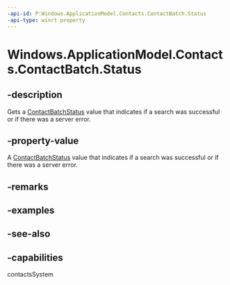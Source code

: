 ```yaml
---
-api-id: P:Windows.ApplicationModel.Contacts.ContactBatch.Status
-api-type: winrt property
---
```


<!-- Property syntax
public Windows.ApplicationModel.Contacts.ContactBatchStatus Status { get; }
-->

# Windows.ApplicationModel.Contacts.ContactBatch.Status

## -description
Gets a [ContactBatchStatus](contactbatchstatus.md) value that indicates if a search was successful or if there was a server error.

## -property-value
A [ContactBatchStatus](contactbatchstatus.md) value that indicates if a search was successful or if there was a server error.

## -remarks

## -examples

## -see-also

## -capabilities
contactsSystem
